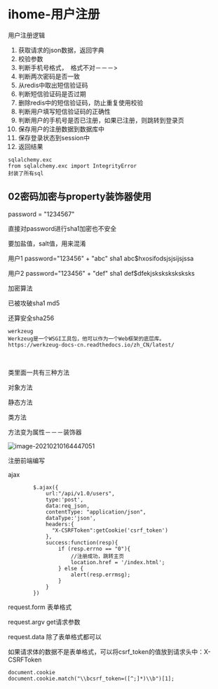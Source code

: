 # ihome-用户注册

用户注册逻辑

1. 获取请求的json数据，返回字典
2. 校验参数
3. 判断手机号格式，　格式不对－－－>
4. 判断两次密码是否一致
5. 从redis中取出短信验证码
6. 判断短信验证码是否过期
7. 删除redis中的短信验证码，防止重复使用校验
8. 判断用户填写短信验证码的正确性
9. 判断用户的手机号是否已注册，如果已注册，则跳转到登录页
10. 保存用户的注册数据到数据库中
11. 保存登录状态到session中
12. 返回结果



```
sqlalchemy.exc
from sqlalchemy.exc import IntegrityError
封装了所有sql
```







## 02密码加密与property装饰器使用

password = "1234567"

直接对password进行sha1加密也不安全

要加盐值，salt值，用来混淆

用户1 password="123456" + "abc"	sha1		abc$hxosifodsjsjsijsjssa

用户2 password="123456" + "def"	sha1		def$dfekjsksksksksksks



加密算法

已被攻破sha1	md5

还算安全sha256



```
werkzeug
Werkzeug是一个WSGI工具包，他可以作为一个Web框架的底层库。
https://werkzeug-docs-cn.readthedocs.io/zh_CN/latest/
```

​	

类里面一共有三种方法

对象方法

静态方法

类方法

方法变为属性－－－装饰器

![image-20210210164447051](/home/jarvis/.config/Typora/typora-user-images/image-20210210164447051.png)







注册前端编写

ajax

```
        $.ajax({
            url:"/api/v1.0/users",
            type:'post',
            data:req_json,
            contentType: "application/json",
            dataType:'json',
            headers:{
              "X-CSRFToken":getCookie('csrf_token')
            },
            success:function(resp){
                if (resp.errno == "0"){
                    //注册成功，跳转主页
                    location.href = '/index.html';
                } else {
                    alert(resp.errmsg);
                }
            }
        })
```

request.form	表单格式

request.argv	get请求参数

request.data	除了表单格式都可以



如果请求体的数据不是表单格式，可以将csrf_token的值放到请求头中：X-CSRFToken

```
document.cookie
document.cookie.match("\\bcsrf_token=([^;]*)\\b")[1];

```

